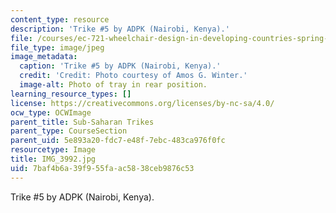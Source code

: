 ```yaml
---
content_type: resource
description: 'Trike #5 by ADPK (Nairobi, Kenya).'
file: /courses/ec-721-wheelchair-design-in-developing-countries-spring-2009/7baf4b6a39f955faac5838ceb9876c53_IMG_3992.jpg
file_type: image/jpeg
image_metadata:
  caption: 'Trike #5 by ADPK (Nairobi, Kenya).'
  credit: 'Credit: Photo courtesy of Amos G. Winter.'
  image-alt: Photo of tray in rear position.
learning_resource_types: []
license: https://creativecommons.org/licenses/by-nc-sa/4.0/
ocw_type: OCWImage
parent_title: Sub-Saharan Trikes
parent_type: CourseSection
parent_uid: 5e893a20-fdc7-e48f-7ebc-483ca976f0fc
resourcetype: Image
title: IMG_3992.jpg
uid: 7baf4b6a-39f9-55fa-ac58-38ceb9876c53
---
```

Trike #5 by ADPK (Nairobi, Kenya).